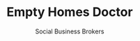 ---
title: Empty Homes Doctor
subtitle: Social Business Brokers
category: documentary
code: <iframe src="https://player.vimeo.com/video/128300077?title=0&byline=0&portrait=0" width="640" height="360" frameborder="0" allow="autoplay; fullscreen" allowfullscreen></iframe>
---